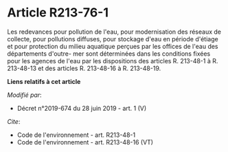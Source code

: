 # Article R213-76-1

Les redevances pour pollution de l'eau, pour modernisation des réseaux de collecte, pour pollutions diffuses, pour stockage
d'eau en période d'étiage et pour protection du milieu aquatique perçues par les offices de l'eau des départements d'outre-
mer sont déterminées dans les conditions fixées pour les agences de l'eau par les dispositions des articles R. 213-48-1 à R.
213-48-13 et des articles R. 213-48-16 à R. 213-48-19.

**Liens relatifs à cet article**

_Modifié par_:

  - Décret n°2019-674 du 28 juin 2019 - art. 1 (V)

_Cite_:

  - Code de l'environnement - art. R213-48-1
  - Code de l'environnement - art. R213-48-16 (VT)
